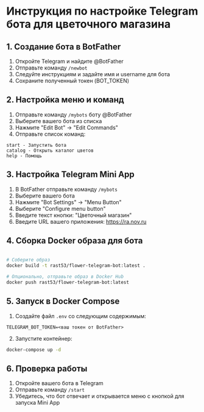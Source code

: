 # Инструкция по настройке Telegram бота для цветочного магазина

## 1. Создание бота в BotFather

1. Откройте Telegram и найдите @BotFather
2. Отправьте команду `/newbot`
3. Следуйте инструкциям и задайте имя и username для бота
4. Сохраните полученный токен (BOT_TOKEN)

## 2. Настройка меню и команд

1. Отправьте команду `/mybots` боту @BotFather
2. Выберите вашего бота из списка
3. Нажмите "Edit Bot" -> "Edit Commands"
4. Отправьте список команд:
```
start - Запустить бота
catalog - Открыть каталог цветов
help - Помощь
```

## 3. Настройка Telegram Mini App

1. В BotFather отправьте команду `/mybots`
2. Выберите вашего бота
3. Нажмите "Bot Settings" -> "Menu Button"
4. Выберите "Configure menu button"
5. Введите текст кнопки: "Цветочный магазин"
6. Введите URL вашего приложения: https://ra.nov.ru

## 4. Сборка Docker образа для бота

```bash

# Соберите образ
docker build -t rast53/flower-telegram-bot:latest .

# Опционально, отправьте образ в Docker Hub
docker push rast53/flower-telegram-bot:latest
```

## 5. Запуск в Docker Compose

1. Создайте файл `.env` со следующим содержимым:
```
TELEGRAM_BOT_TOKEN=<ваш токен от BotFather>
```

2. Запустите контейнер:
```bash
docker-compose up -d
```

## 6. Проверка работы

1. Откройте вашего бота в Telegram
2. Отправьте команду `/start`
3. Убедитесь, что бот отвечает и открывается меню с кнопкой для запуска Mini App 